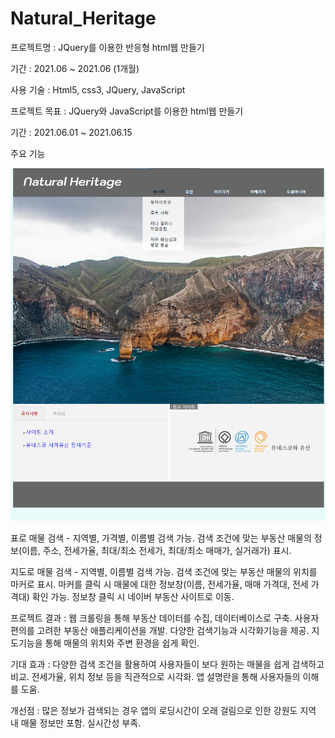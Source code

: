 # Natural_Heritage

프로젝트명 : JQuery를 이용한 반응형 html웹 만들기

기간 : 2021.06 ~ 2021.06 (1개월)

사용 기술 : Html5, css3, JQuery, JavaScript

프로젝트 목표 : JQuery와 JavaScript를 이용한 html웹 만들기

기간 : 2021.06.01 ~ 2021.06.15 

주요 기능 

<img src = "https://github.com/suwho18/Natural_Heritage/blob/main/%EC%9B%B9%ED%8E%98%EC%9D%B4%EC%A7%801.png"></img>

표로 매물 검색 - 지역별, 가격별, 이름별 검색 가능. 검색 조건에 맞는 부동산 매물의 정보(이름, 주소, 전세가율, 최대/최소 전세가, 최대/최소 매매가, 실거래가) 표시.

지도로 매물 검색 - 지역별, 이름별 검색 가능. 검색 조건에 맞는 부동산 매물의 위치를 마커로 표시. 마커를 클릭 시 매물에 대한 정보창(이름, 전세가율, 매매 가격대, 전세 가격대) 확인 가능. 정보창 클릭 시 네이버 부동산 사이트로 이동. 

프로젝트 결과 : 웹 크롤링을 통해 부동산 데이터를 수집, 데이터베이스로 구축. 사용자 편의를 고려한 부동산 애플리케이션을 개발. 다양한 검색기능과 시각화기능을 제공. 지도기능을 통해 매물의 위치와 주변 환경을 쉽게 확인.

기대 효과 : 다양한 검색 조건을 활용하여 사용자들이 보다 원하는 매물을 쉽게 검색하고 비교. 전세가율, 위치 정보 등을 직관적으로 시각화. 앱 설명란을 통해 사용자들의 이해를 도움.

개선점 : 많은 정보가 검색되는 경우 앱의 로딩시간이 오래 걸림으로 인한 강원도 지역 내 매물 정보만 포함. 실시간성 부족. 

